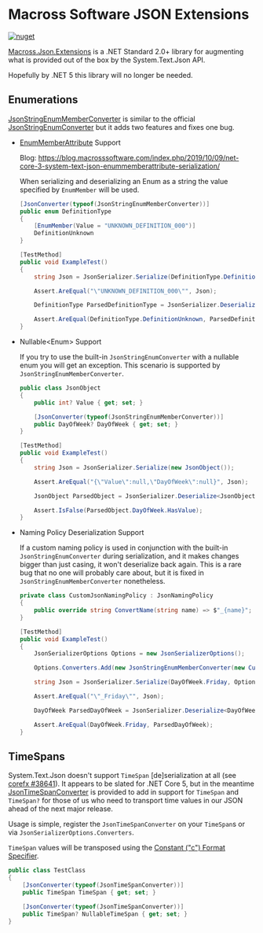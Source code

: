 # Macross Software JSON Extensions

[![nuget](https://img.shields.io/nuget/v/Macross.Json.Extensions.svg)](https://www.nuget.org/packages/Macross.Json.Extensions/)

[Macross.Json.Extensions](https://www.nuget.org/packages/Macross.Json.Extensions/) is a .NET Standard 2.0+ library for augmenting what is provided out of the box by the System.Text.Json API.

Hopefully by .NET 5 this library will no longer be needed.

## Enumerations

[JsonStringEnumMemberConverter](./Code/JsonStringEnumMemberConverter.cs) is similar to the official [JsonStringEnumConverter](https://docs.microsoft.com/en-us/dotnet/api/system.text.json.serialization.jsonstringenumconverter) but it adds two features and fixes one bug.

* [EnumMemberAttribute](https://docs.microsoft.com/en-us/dotnet/api/system.runtime.serialization.enummemberattribute) Support

	Blog: https://blog.macrosssoftware.com/index.php/2019/10/09/net-core-3-system-text-json-enummemberattribute-serialization/

	When serializing and deserializing an Enum as a string the value specified by `EnumMember` will be used.

	```csharp
	[JsonConverter(typeof(JsonStringEnumMemberConverter))]
	public enum DefinitionType
	{
		[EnumMember(Value = "UNKNOWN_DEFINITION_000")]
		DefinitionUnknown
	}

	[TestMethod]
	public void ExampleTest()
	{
		string Json = JsonSerializer.Serialize(DefinitionType.DefinitionUnknown);

		Assert.AreEqual("\"UNKNOWN_DEFINITION_000\"", Json);

		DefinitionType ParsedDefinitionType = JsonSerializer.Deserialize<DefinitionType>(Json);

		Assert.AreEqual(DefinitionType.DefinitionUnknown, ParsedDefinitionType);
	}
	```

* Nullable&lt;Enum&gt; Support

	If you try to use the built-in `JsonStringEnumConverter` with a nullable enum you will get an exception. This scenario is supported by `JsonStringEnumMemberConverter`.

	```csharp
	public class JsonObject
	{
		public int? Value { get; set; }

		[JsonConverter(typeof(JsonStringEnumMemberConverter))]
		public DayOfWeek? DayOfWeek { get; set; }
	}

	[TestMethod]
	public void ExampleTest()
	{
		string Json = JsonSerializer.Serialize(new JsonObject());

		Assert.AreEqual("{\"Value\":null,\"DayOfWeek\":null}", Json);

		JsonObject ParsedObject = JsonSerializer.Deserialize<JsonObject>(Json);

		Assert.IsFalse(ParsedObject.DayOfWeek.HasValue);
	}
	```

* Naming Policy Deserialization Support

	If a custom naming policy is used in conjunction with the built-in `JsonStringEnumConverter` during serialization, and it makes changes bigger than just casing, it won't deserialize back again. This is a rare bug that no one will probably care about, but it is fixed in `JsonStringEnumMemberConverter` nonetheless.

	```csharp
	private class CustomJsonNamingPolicy : JsonNamingPolicy
	{
		public override string ConvertName(string name) => $"_{name}";
	}

	[TestMethod]
	public void ExampleTest()
	{
		JsonSerializerOptions Options = new JsonSerializerOptions();

		Options.Converters.Add(new JsonStringEnumMemberConverter(new CustomJsonNamingPolicy()));

		string Json = JsonSerializer.Serialize(DayOfWeek.Friday, Options);

		Assert.AreEqual("\"_Friday\"", Json);

		DayOfWeek ParsedDayOfWeek = JsonSerializer.Deserialize<DayOfWeek>(Json, Options);

		Assert.AreEqual(DayOfWeek.Friday, ParsedDayOfWeek);
	}
	```

## TimeSpans

System.Text.Json doesn't support `TimeSpan` [de]serialization at all (see [corefx #38641](https://github.com/dotnet/corefx/issues/38641)). It appears to be slated for .NET Core 5, but in the meantime [JsonTimeSpanConverter](./Code/JsonTimeSpanConverter.cs) is provided to add in support for `TimeSpan` and `TimeSpan?` for those of us who need to transport time values in our JSON ahead of the next major release.

Usage is simple, register the `JsonTimeSpanConverter` on your `TimeSpan`s or via `JsonSerializerOptions.Converters`.

`TimeSpan` values will be transposed using the [Constant ("c") Format Specifier](https://docs.microsoft.com/en-us/dotnet/standard/base-types/standard-timespan-format-strings#the-constant-c-format-specifier).

```csharp
public class TestClass
{
	[JsonConverter(typeof(JsonTimeSpanConverter))]
	public TimeSpan TimeSpan { get; set; }

	[JsonConverter(typeof(JsonTimeSpanConverter))]
	public TimeSpan? NullableTimeSpan { get; set; }
}
```